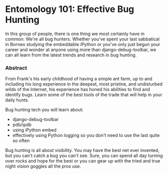 # Entomology 101: Effective Bug Hunting

In this group of people, there is one thing we most certainly have in common:
We're all bug hunters. Whether you've spent your last sabbatical in Borneo
studying the embeddable iPython or you've only just begun your career and
wonder at anyone using more than django-debug-toolbar, we can all learn from
the latest trends and research in bug hunting.

### Abstract

From Frank's his early childhood of having a simple ant farm, up to and
including his long experience in the deepest, most pristine, and undisturbed
wilds of the Internet, his experience has honed his abilities to find and
identify bugs. Learn some of the best tools of the trade that will help in
your daily hunts.

Bug hunting tech you will learn about:

  * django-debug-toolbar
  * pdb/ipdb
  * using iPython embed
  * effectively using Python logging so you don't need to use the last quite so often

Bug hunting is all about visibility. You may have the best net ever invented,
but you can't catch a bug you can't see. Sure, you can spend all day turning
over rocks and hope for the best or you can gear up with the tried and true
night vision goggles all the pros use.

